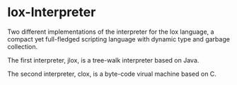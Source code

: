 # lox-Interpreter
Two different implementations of the interpreter for the lox language, a compact yet full-fledged scripting language with dynamic type and garbage collection. 

The first interpreter, jlox, is a tree-walk interpreter based on Java.

The second interpreter, clox, is a byte-code virual machine based on C.
